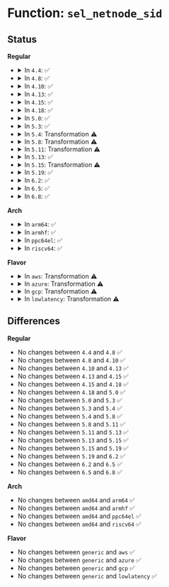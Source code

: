 # Function: <code>sel_netnode_sid</code>

## Status
<b>Regular</b>
<ul>
<li>
<details>
<summary>In <code>4.4</code>: ✅</summary>

```c
int sel_netnode_sid(void *addr, u16 family, u32 *sid);
```

**Collision:** Unique Global

**Inline:** No

**Transformation:** False

**Instances:**

```
In security/selinux/netnode.c (ffffffff8134d140)
Location: security/selinux/netnode.c:263
Inline: False
Direct callers:
  - security/selinux/hooks.c:selinux_socket_bind
  - security/selinux/hooks.c:selinux_socket_bind
  - security/selinux/hooks.c:selinux_ip_postroute
```
**Symbols:**

```
ffffffff8134d140-ffffffff8134d31b: sel_netnode_sid (STB_GLOBAL)
```
</details>
</li>
<li>
<details>
<summary>In <code>4.8</code>: ✅</summary>

```c
int sel_netnode_sid(void *addr, u16 family, u32 *sid);
```

**Collision:** Unique Global

**Inline:** No

**Transformation:** False

**Instances:**

```
In security/selinux/netnode.c (ffffffff81383110)
Location: security/selinux/netnode.c:263
Inline: False
Direct callers:
  - security/selinux/hooks.c:selinux_ip_postroute
  - security/selinux/hooks.c:selinux_socket_bind
```
**Symbols:**

```
ffffffff81383110-ffffffff813832f6: sel_netnode_sid (STB_GLOBAL)
```
</details>
</li>
<li>
<details>
<summary>In <code>4.10</code>: ✅</summary>

```c
int sel_netnode_sid(void *addr, u16 family, u32 *sid);
```

**Collision:** Unique Global

**Inline:** No

**Transformation:** False

**Instances:**

```
In security/selinux/netnode.c (ffffffff81399b90)
Location: security/selinux/netnode.c:263
Inline: False
Direct callers:
  - security/selinux/hooks.c:selinux_ip_postroute
  - security/selinux/hooks.c:selinux_socket_bind
```
**Symbols:**

```
ffffffff81399b90-ffffffff81399d76: sel_netnode_sid (STB_GLOBAL)
```
</details>
</li>
<li>
<details>
<summary>In <code>4.13</code>: ✅</summary>

```c
int sel_netnode_sid(void *addr, u16 family, u32 *sid);
```

**Collision:** Unique Global

**Inline:** No

**Transformation:** False

**Instances:**

```
In security/selinux/netnode.c (ffffffff813b0010)
Location: security/selinux/netnode.c:263
Inline: False
Direct callers:
  - security/selinux/hooks.c:selinux_ip_postroute
  - security/selinux/hooks.c:selinux_socket_bind
```
**Symbols:**

```
ffffffff813b0010-ffffffff813b0220: sel_netnode_sid (STB_GLOBAL)
```
</details>
</li>
<li>
<details>
<summary>In <code>4.15</code>: ✅</summary>

```c
int sel_netnode_sid(void *addr, u16 family, u32 *sid);
```

**Collision:** Unique Global

**Inline:** No

**Transformation:** False

**Instances:**

```
In security/selinux/netnode.c (ffffffff813d60b0)
Location: security/selinux/netnode.c:263
Inline: False
Direct callers:
  - security/selinux/hooks.c:selinux_ip_postroute
  - security/selinux/hooks.c:selinux_socket_bind
```
**Symbols:**

```
ffffffff813d60b0-ffffffff813d62c0: sel_netnode_sid (STB_GLOBAL)
```
</details>
</li>
<li>
<details>
<summary>In <code>4.18</code>: ✅</summary>

```c
int sel_netnode_sid(void *addr, u16 family, u32 *sid);
```

**Collision:** Unique Global

**Inline:** No

**Transformation:** False

**Instances:**

```
In security/selinux/netnode.c (ffffffff814066c0)
Location: security/selinux/netnode.c:263
Inline: False
Direct callers:
  - security/selinux/hooks.c:selinux_ip_postroute
  - security/selinux/hooks.c:selinux_socket_bind
```
**Symbols:**

```
ffffffff814066c0-ffffffff814068d5: sel_netnode_sid (STB_GLOBAL)
```
</details>
</li>
<li>
<details>
<summary>In <code>5.0</code>: ✅</summary>

```c
int sel_netnode_sid(void *addr, u16 family, u32 *sid);
```

**Collision:** Unique Global

**Inline:** No

**Transformation:** False

**Instances:**

```
In security/selinux/netnode.c (ffffffff81422220)
Location: security/selinux/netnode.c:262
Inline: False
Direct callers:
  - security/selinux/hooks.c:selinux_ip_postroute
  - security/selinux/hooks.c:selinux_socket_bind
```
**Symbols:**

```
ffffffff81422220-ffffffff8142243c: sel_netnode_sid (STB_GLOBAL)
```
</details>
</li>
<li>
<details>
<summary>In <code>5.3</code>: ✅</summary>

```c
int sel_netnode_sid(void *addr, u16 family, u32 *sid);
```

**Collision:** Unique Global

**Inline:** No

**Transformation:** False

**Instances:**

```
In security/selinux/netnode.c (ffffffff8144fe30)
Location: security/selinux/netnode.c:252
Inline: False
Direct callers:
  - security/selinux/hooks.c:selinux_ip_postroute
  - security/selinux/hooks.c:selinux_socket_bind
```
**Symbols:**

```
ffffffff8144fe30-ffffffff8145006d: sel_netnode_sid (STB_GLOBAL)
```
</details>
</li>
<li>
<details>
<summary>In <code>5.4</code>: Transformation ⚠️</summary>

```c
int sel_netnode_sid(void *addr, u16 family, u32 *sid);
```

**Collision:** Unique Global

**Inline:** No

**Transformation:** True

**Instances:**

```
In security/selinux/netnode.c (0)
Location: security/selinux/netnode.c:250
Inline: False
Direct callers:
  - security/selinux/hooks.c:selinux_ip_postroute
  - security/selinux/hooks.c:selinux_socket_bind
```
**Symbols:**

```
ffffffff81469f38-ffffffff81469f64: sel_netnode_sid.cold (STB_LOCAL)
ffffffff81469c80-ffffffff81469e82: sel_netnode_sid (STB_GLOBAL)
```
</details>
</li>
<li>
<details>
<summary>In <code>5.8</code>: Transformation ⚠️</summary>

```c
int sel_netnode_sid(void *addr, u16 family, u32 *sid);
```

**Collision:** Unique Global

**Inline:** No

**Transformation:** True

**Instances:**

```
In security/selinux/netnode.c (0)
Location: security/selinux/netnode.c:250
Inline: False
Direct callers:
  - security/selinux/hooks.c:selinux_ip_postroute
  - security/selinux/hooks.c:selinux_inet_sys_rcv_skb
  - security/selinux/hooks.c:selinux_socket_bind
```
**Symbols:**

```
ffffffff814be148-ffffffff814be174: sel_netnode_sid.cold (STB_LOCAL)
ffffffff814bde90-ffffffff814be094: sel_netnode_sid (STB_GLOBAL)
```
</details>
</li>
<li>
<details>
<summary>In <code>5.11</code>: Transformation ⚠️</summary>

```c
int sel_netnode_sid(void *addr, u16 family, u32 *sid);
```

**Collision:** Unique Global

**Inline:** No

**Transformation:** True

**Instances:**

```
In security/selinux/netnode.c (0)
Location: security/selinux/netnode.c:250
Inline: False
Direct callers:
  - security/selinux/hooks.c:selinux_ip_postroute
  - security/selinux/hooks.c:selinux_inet_sys_rcv_skb
  - security/selinux/hooks.c:selinux_socket_bind
```
**Symbols:**

```
ffffffff81bf0636-ffffffff81bf0662: sel_netnode_sid.cold (STB_LOCAL)
ffffffff814db8c0-ffffffff814dbae4: sel_netnode_sid (STB_GLOBAL)
```
</details>
</li>
<li>
<details>
<summary>In <code>5.13</code>: ✅</summary>

```c
int sel_netnode_sid(void *addr, u16 family, u32 *sid);
```

**Collision:** Unique Global

**Inline:** No

**Transformation:** False

**Instances:**

```
In security/selinux/netnode.c (ffffffff814e2430)
Location: security/selinux/netnode.c:249
Inline: False
Direct callers:
  - security/selinux/hooks.c:selinux_ip_postroute
  - security/selinux/hooks.c:selinux_inet_sys_rcv_skb
  - security/selinux/hooks.c:selinux_socket_bind
```
**Symbols:**

```
ffffffff814e2430-ffffffff814e2487: sel_netnode_sid (STB_GLOBAL)
```
</details>
</li>
<li>
<details>
<summary>In <code>5.15</code>: Transformation ⚠️</summary>

```c
int sel_netnode_sid(void *addr, u16 family, u32 *sid);
```

**Collision:** Unique Global

**Inline:** No

**Transformation:** True

**Instances:**

```
In security/selinux/netnode.c (0)
Location: security/selinux/netnode.c:249
Inline: False
Direct callers:
  - security/selinux/hooks.c:selinux_ip_postroute
  - security/selinux/hooks.c:selinux_inet_sys_rcv_skb
  - security/selinux/hooks.c:selinux_socket_bind
```
**Symbols:**

```
ffffffff81cd41e9-ffffffff81cd4215: sel_netnode_sid.cold (STB_LOCAL)
ffffffff8153b2b0-ffffffff8153b4de: sel_netnode_sid (STB_GLOBAL)
```
</details>
</li>
<li>
<details>
<summary>In <code>5.19</code>: ✅</summary>

```c
int sel_netnode_sid(void *addr, u16 family, u32 *sid);
```

**Collision:** Unique Global

**Inline:** No

**Transformation:** False

**Instances:**

```
In security/selinux/netnode.c (ffffffff815d2a60)
Location: security/selinux/netnode.c:250
Inline: False
Direct callers:
  - security/selinux/hooks.c:selinux_ip_postroute
  - security/selinux/hooks.c:selinux_inet_sys_rcv_skb
  - security/selinux/hooks.c:selinux_socket_bind
```
**Symbols:**

```
ffffffff815d2a60-ffffffff815d2cb4: sel_netnode_sid (STB_GLOBAL)
```
</details>
</li>
<li>
<details>
<summary>In <code>6.2</code>: ✅</summary>

```c
int sel_netnode_sid(void *addr, u16 family, u32 *sid);
```

**Collision:** Unique Global

**Inline:** No

**Transformation:** False

**Instances:**

```
In security/selinux/netnode.c (ffffffff81680a00)
Location: security/selinux/netnode.c:250
Inline: False
Direct callers:
  - security/selinux/hooks.c:selinux_ip_postroute
  - security/selinux/hooks.c:selinux_inet_sys_rcv_skb
  - security/selinux/hooks.c:selinux_socket_bind
```
**Symbols:**

```
ffffffff81680a00-ffffffff81680c54: sel_netnode_sid (STB_GLOBAL)
```
</details>
</li>
<li>
<details>
<summary>In <code>6.5</code>: ✅</summary>

```c
int sel_netnode_sid(void *addr, u16 family, u32 *sid);
```

**Collision:** Unique Global

**Inline:** No

**Transformation:** False

**Instances:**

```
In security/selinux/netnode.c (ffffffff816b8ac0)
Location: security/selinux/netnode.c:250
Inline: False
Direct callers:
  - security/selinux/hooks.c:selinux_ip_postroute
  - security/selinux/hooks.c:selinux_inet_sys_rcv_skb
  - security/selinux/hooks.c:selinux_socket_bind
```
**Symbols:**

```
ffffffff816b8ac0-ffffffff816b8d09: sel_netnode_sid (STB_GLOBAL)
```
</details>
</li>
<li>
<details>
<summary>In <code>6.8</code>: ✅</summary>

```c
int sel_netnode_sid(void *addr, u16 family, u32 *sid);
```

**Collision:** Unique Global

**Inline:** No

**Transformation:** False

**Instances:**

```
In security/selinux/netnode.c (ffffffff816f5510)
Location: security/selinux/netnode.c:250
Inline: False
Direct callers:
  - security/selinux/hooks.c:selinux_ip_postroute
  - security/selinux/hooks.c:selinux_inet_sys_rcv_skb
  - security/selinux/hooks.c:selinux_socket_bind
```
**Symbols:**

```
ffffffff816f5510-ffffffff816f5788: sel_netnode_sid (STB_GLOBAL)
```
</details>
</li>
</ul>
<b>Arch</b>
<ul>
<li>
<details>
<summary>In <code>arm64</code>: ✅</summary>

```c
int sel_netnode_sid(void *addr, u16 family, u32 *sid);
```

**Collision:** Unique Global

**Inline:** No

**Transformation:** False

**Instances:**

```
In security/selinux/netnode.c (ffff8000105583c8)
Location: security/selinux/netnode.c:250
Inline: False
Direct callers:
  - security/selinux/hooks.c:selinux_ip_postroute
  - security/selinux/hooks.c:selinux_socket_bind
```
**Symbols:**

```
ffff8000105583c8-ffff800010558684: sel_netnode_sid (STB_GLOBAL)
```
</details>
</li>
<li>
<details>
<summary>In <code>armhf</code>: ✅</summary>

```c
int sel_netnode_sid(void *addr, u16 family, u32 *sid);
```

**Collision:** Unique Global

**Inline:** No

**Transformation:** False

**Instances:**

```
In security/selinux/netnode.c (c070d10c)
Location: security/selinux/netnode.c:250
Inline: False
Direct callers:
  - security/selinux/hooks.c:selinux_ip_postroute
  - security/selinux/hooks.c:selinux_socket_bind
```
**Symbols:**

```
c070d10c-c070d310: sel_netnode_sid (STB_GLOBAL)
```
</details>
</li>
<li>
<details>
<summary>In <code>ppc64el</code>: ✅</summary>

```c
int sel_netnode_sid(void *addr, u16 family, u32 *sid);
```

**Collision:** Unique Global

**Inline:** No

**Transformation:** False

**Instances:**

```
In security/selinux/netnode.c (c0000000006b63e0)
Location: security/selinux/netnode.c:250
Inline: False
Direct callers:
  - security/selinux/hooks.c:selinux_ip_postroute
  - security/selinux/hooks.c:selinux_socket_bind
```
**Symbols:**

```
c0000000006b63e0-c0000000006b66dc: sel_netnode_sid (STB_GLOBAL)
```
</details>
</li>
<li>
<details>
<summary>In <code>riscv64</code>: ✅</summary>

```c
int sel_netnode_sid(void *addr, u16 family, u32 *sid);
```

**Collision:** Unique Global

**Inline:** No

**Transformation:** False

**Instances:**

```
In security/selinux/netnode.c (ffffffe0003afaa4)
Location: security/selinux/netnode.c:250
Inline: False
Direct callers:
  - security/selinux/hooks.c:selinux_ip_postroute
  - security/selinux/hooks.c:selinux_socket_bind
```
**Symbols:**

```
ffffffe0003afaa4-ffffffe0003afc8c: sel_netnode_sid (STB_GLOBAL)
```
</details>
</li>
</ul>
<b>Flavor</b>
<ul>
<li>
<details>
<summary>In <code>aws</code>: Transformation ⚠️</summary>

```c
int sel_netnode_sid(void *addr, u16 family, u32 *sid);
```

**Collision:** Unique Global

**Inline:** No

**Transformation:** True

**Instances:**

```
In security/selinux/netnode.c (0)
Location: security/selinux/netnode.c:250
Inline: False
Direct callers:
  - security/selinux/hooks.c:selinux_ip_postroute
  - security/selinux/hooks.c:selinux_socket_bind
```
**Symbols:**

```
ffffffff81462518-ffffffff81462544: sel_netnode_sid.cold (STB_LOCAL)
ffffffff81462260-ffffffff81462462: sel_netnode_sid (STB_GLOBAL)
```
</details>
</li>
<li>
<details>
<summary>In <code>azure</code>: Transformation ⚠️</summary>

```c
int sel_netnode_sid(void *addr, u16 family, u32 *sid);
```

**Collision:** Unique Global

**Inline:** No

**Transformation:** True

**Instances:**

```
In security/selinux/netnode.c (0)
Location: security/selinux/netnode.c:250
Inline: False
Direct callers:
  - security/selinux/hooks.c:selinux_ip_postroute
  - security/selinux/hooks.c:selinux_socket_bind
```
**Symbols:**

```
ffffffff81452f48-ffffffff81452f74: sel_netnode_sid.cold (STB_LOCAL)
ffffffff81452c90-ffffffff81452e92: sel_netnode_sid (STB_GLOBAL)
```
</details>
</li>
<li>
<details>
<summary>In <code>gcp</code>: Transformation ⚠️</summary>

```c
int sel_netnode_sid(void *addr, u16 family, u32 *sid);
```

**Collision:** Unique Global

**Inline:** No

**Transformation:** True

**Instances:**

```
In security/selinux/netnode.c (0)
Location: security/selinux/netnode.c:250
Inline: False
Direct callers:
  - security/selinux/hooks.c:selinux_ip_postroute
  - security/selinux/hooks.c:selinux_socket_bind
```
**Symbols:**

```
ffffffff8145e5b8-ffffffff8145e5e4: sel_netnode_sid.cold (STB_LOCAL)
ffffffff8145e300-ffffffff8145e502: sel_netnode_sid (STB_GLOBAL)
```
</details>
</li>
<li>
<details>
<summary>In <code>lowlatency</code>: Transformation ⚠️</summary>

```c
int sel_netnode_sid(void *addr, u16 family, u32 *sid);
```

**Collision:** Unique Global

**Inline:** No

**Transformation:** True

**Instances:**

```
In security/selinux/netnode.c (0)
Location: security/selinux/netnode.c:250
Inline: False
Direct callers:
  - security/selinux/hooks.c:selinux_ip_postroute
  - security/selinux/hooks.c:selinux_socket_bind
```
**Symbols:**

```
ffffffff81475d78-ffffffff81475da4: sel_netnode_sid.cold (STB_LOCAL)
ffffffff81475aa0-ffffffff81475cc2: sel_netnode_sid (STB_GLOBAL)
```
</details>
</li>
</ul>

## Differences
<b>Regular</b>
<ul>
<li>
No changes between <code>4.4</code> and <code>4.8</code> ✅
</li>
<li>
No changes between <code>4.8</code> and <code>4.10</code> ✅
</li>
<li>
No changes between <code>4.10</code> and <code>4.13</code> ✅
</li>
<li>
No changes between <code>4.13</code> and <code>4.15</code> ✅
</li>
<li>
No changes between <code>4.15</code> and <code>4.18</code> ✅
</li>
<li>
No changes between <code>4.18</code> and <code>5.0</code> ✅
</li>
<li>
No changes between <code>5.0</code> and <code>5.3</code> ✅
</li>
<li>
No changes between <code>5.3</code> and <code>5.4</code> ✅
</li>
<li>
No changes between <code>5.4</code> and <code>5.8</code> ✅
</li>
<li>
No changes between <code>5.8</code> and <code>5.11</code> ✅
</li>
<li>
No changes between <code>5.11</code> and <code>5.13</code> ✅
</li>
<li>
No changes between <code>5.13</code> and <code>5.15</code> ✅
</li>
<li>
No changes between <code>5.15</code> and <code>5.19</code> ✅
</li>
<li>
No changes between <code>5.19</code> and <code>6.2</code> ✅
</li>
<li>
No changes between <code>6.2</code> and <code>6.5</code> ✅
</li>
<li>
No changes between <code>6.5</code> and <code>6.8</code> ✅
</li>
</ul>
<b>Arch</b>
<ul>
<li>
No changes between <code>amd64</code> and <code>arm64</code> ✅
</li>
<li>
No changes between <code>amd64</code> and <code>armhf</code> ✅
</li>
<li>
No changes between <code>amd64</code> and <code>ppc64el</code> ✅
</li>
<li>
No changes between <code>amd64</code> and <code>riscv64</code> ✅
</li>
</ul>
<b>Flavor</b>
<ul>
<li>
No changes between <code>generic</code> and <code>aws</code> ✅
</li>
<li>
No changes between <code>generic</code> and <code>azure</code> ✅
</li>
<li>
No changes between <code>generic</code> and <code>gcp</code> ✅
</li>
<li>
No changes between <code>generic</code> and <code>lowlatency</code> ✅
</li>
</ul>
